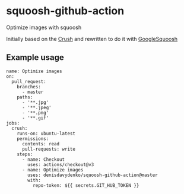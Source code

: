 # squoosh-github-action
Optimize images with squoosh

Initially based on the [Crush](https://github.com/crush-pics/crush-pics-github-action)  and rewritten to do it with [GoogleSquoosh](https://github.com/GoogleChromeLabs/squoosh)


## Example usage

```
name: Optimize images
on:
  pull_request:
    branches:
      - master
    paths:
      - '**.jpg'
      - '**.jpeg'
      - '**.png'
      - '**.gif'
jobs:
  crush:
    runs-on: ubuntu-latest
    permissions:
      contents: read
      pull-requests: write
    steps:
      - name: Checkout
        uses: actions/checkout@v3
      - name: Optimize images
        uses: denisdavydenko/squoosh-github-action@master
        with:
          repo-token: ${{ secrets.GIT_HUB_TOKEN }}
```
